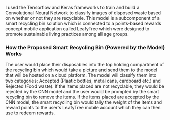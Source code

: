 I used the Tensorflow and Keras frameworks to train and build a Convolutional Neural Network to classify images of disposed waste based on whether or not they are recyclable.
This model is a subcomponent of a smart recycling bin solution which is connected to a points-based rewards concept mobile application called LeafyTree which were designed to
promote sustainable living practices among all age groups.



### How the Proposed Smart Recycling Bin (Powered by the Model) Works
The user would place their disposables into the top holding compartment of the recycling bin which would take a picture and send them to the model that will be hosted on a cloud
platform. The model will classify them into two categories: Accepted (Plastic bottles, metal cans, cardboard etc.) and Rejected (Food waste). If the items placed are not recyclable,
they would be rejected by the CNN model and the user would be prompted by the smart recycling bin to remove the items. If the items placed are accepted by the CNN model, the smart
recycling bin would tally the weight of the items and reward points to the user's LeafyTree mobile account which they can then use to redeem rewards.
